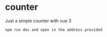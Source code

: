 # counter

Just a simple counter with vue 3

```sh
npm run dev and open in the address provided
```
